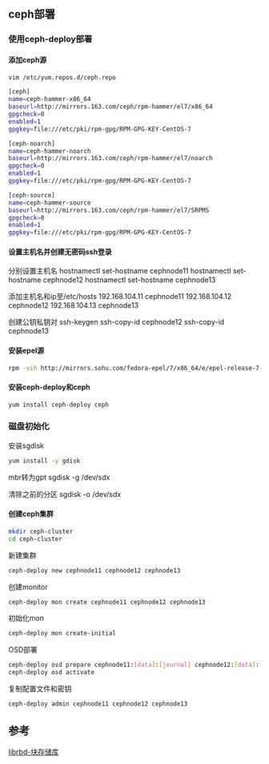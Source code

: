 ## ceph部署

### 使用ceph-deploy部署

#### 添加ceph源

```sh
vim /etc/yum.repos.d/ceph.repo

[ceph]
name=ceph-hammer-x86_64
baseurl=http://mirrors.163.com/ceph/rpm-hammer/el7/x86_64
gpgcheck=0
enabled=1
gpgkey=file:///etc/pki/rpm-gpg/RPM-GPG-KEY-CentOS-7

[ceph-noarch]
name=ceph-hammer-noarch
baseurl=http://mirrors.163.com/ceph/rpm-hammer/el7/noarch
gpgcheck=0
enabled=1
gpgkey=file:///etc/pki/rpm-gpg/RPM-GPG-KEY-CentOS-7

[ceph-source]
name=ceph-hammer-source
baseurl=http://mirrors.163.com/ceph/rpm-hammer/el7/SRPMS
gpgcheck=0
enabled=1
gpgkey=file:///etc/pki/rpm-gpg/RPM-GPG-KEY-CentOS-7
```

#### 设置主机名并创建无密码ssh登录

分别设置主机名
hostnamectl  set-hostname cephnode11
hostnamectl  set-hostname cephnode12
hostnamectl  set-hostname cephnode13

添加主机名和ip至/etc/hosts
192.168.104.11  cephnode11
192.168.104.12  cephnode12
192.168.104.13  cephnode13

创建公钥私钥对
ssh-keygen
ssh-copy-id cephnode12
ssh-copy-id cephnode13

#### 安装epel源

```sh
rpm -vih http://mirrors.sohu.com/fedora-epel/7/x86_64/e/epel-release-7-2.noarch.rpm
```
#### 安装ceph-deploy和ceph

```sh
yum install ceph-deploy ceph
```

### 磁盘初始化
安装sgdisk

```sh
yum install -y gdisk
```

mbr转为gpt
sgdisk -g /dev/sdx

清除之前的分区
sgdisk -o /dev/sdx

#### 创建ceph集群

```sh
mkdir ceph-cluster
cd ceph-cluster
```

新建集群

```sh
ceph-deploy new cephnode11 cephnode12 cephnode13
```

创建monitor
```sh
ceph-deploy mon create cephnode11 cephnode12 cephnode13
```

初始化mon
```sh
ceph-deploy mon create-initial
```

OSD部署
```sh
ceph-deploy osd prepare cephnode11:[data]:[journal] cephnode12:[data]:[journal] ...
ceph-deploy osd activate
```

复制配置文件和密钥
```sh
ceph-deploy admin cephnode11 cephnode12 cephnode13
```

## 参考

[librbd-块存储库](http://www.wzxue.com/ceph-librbd-block-library/)
